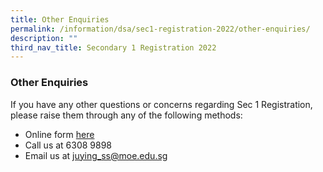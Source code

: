 ```yaml
---
title: Other Enquiries
permalink: /information/dsa/sec1-registration-2022/other-enquiries/
description: ""
third_nav_title: Secondary 1 Registration 2022
---
```



### **Other Enquiries**
If you have any other questions or concerns regarding Sec 1 Registration, please raise them through any of the following methods:

* Online form [here](https://form.gov.sg/61b8116601382d00136358b8) 
* Call us at 6308 9898
* Email us at [juying\_ss@moe.edu.sg](mailto:juying_ss@moe.edu.sg)